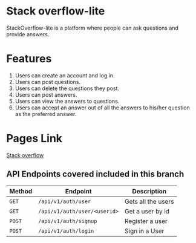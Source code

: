 # Stack overflow-lite
StackOverflow-lite is a platform where people can ask questions and provide answers.

# Features
1. Users can create an account and log in.
2. Users can post questions.
3. Users can delete the questions they post.
4. Users can post answers.
5. Users can view the answers to questions.
6. Users can accept an answer out of all the answers to his/her question as the preferred answer.

# Pages Link
[Stack overflow](https://bakley.github.io/Stackoverflow-lite/UI/view-questions.html)

## API Endpoints covered included in this branch


| Method        |       Endpoint                        |         Description                           |
| ------------- |       -------------                   |         -------------                         |
| `GET`         | `/api/v1/auth/user`                   |   Gets all the users                          |
| `GET`         | `/api/v1/auth/user/<userid>`             |   Get a user by id                            |
| `POST`        | `/api/v1/auth/signup`                 |   Register a user                             |
| `POST`        | `/api/v1/auth/login`                  |   Sign in a User                              |


